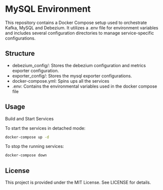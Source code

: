 # MySQL Environment

This repository contains a Docker Compose setup used to orchestrate Kafka, MySQL and Debezium. It utilizes a .env file for environment variables and includes several configuration directories to manage service-specific configurations.

## Structure

* debezium_config/: Stores the debezium configuration and metrics exporter configuration.
* exporter_config/: Stores the mysql exporter configurations.
* docker-compose.yml: Spins ups all the services
* .env: Contains the environmental variables used in the docker compose file

## Usage

Build and Start Services

To start the services in detached mode:

```bash
docker-compose up -d
```

To stop the running services:

```bash
docker-compose down
```

## License

This project is provided under the MIT License. See LICENSE for details.